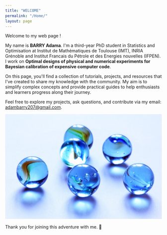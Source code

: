 ```yaml
---
title: "WELCOME"
permalink: "/Home/"
layout: page
---
```


Welcome to my web page !

My name is **BARRY Adama**. I'm a third-year PhD student in Statistics and Optimisation at Institut de Mathématiques de Toulouse (IMT), 
INRIA Grénoble and Institut Francais du Pétrole et des Energies nouvelles (IFPEN). 
I work on **Optimal designs of physical and numerical experiments for Bayesian calibration of expensive computer code**.

On this page, you'll find a collection of tutorials, projects, and resources that I've created to share my knowledge with the community. My aim is to simplify complex concepts and provide practical guides to help enthusiasts and learners progress along their journey.

Feel free to explore my projects, ask questions, and contribute via my email: adambarry207@gmail.com.

![GP](PG.jpg)

Thank you for joining this adventure with me. 🌟
